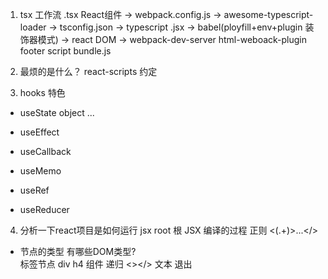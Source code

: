 1. tsx    工作流
  .tsx  React组件 -> webpack.config.js -> 
  awesome-typescript-loader -> tsconfig.json -> typescript .jsx ->
  babel(ployfill+env+plugin 装饰器模式) -> react DOM -> 
  webpack-dev-server html-weboack-plugin footer script bundle.js

2. 最烦的是什么？ react-scripts
  约定

3. hooks 特色
  - useState
    object ...

  - useEffect
    

  - useCallback
  - useMemo
  - useRef
  - useReducer

4. 分析一下react项目是如何运行
jsx
root 根
JSX 编译的过程
正则 <(.+)>...</>
- 节点的类型
  有哪些DOM类型?   
    标签节点 div h4
    组件  递归 
    <></>
    文本  退出